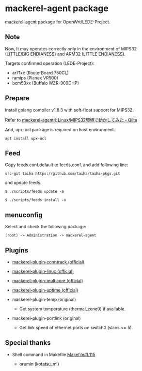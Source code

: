 # mackerel-agent package
[mackerel-agent](https://github.com/mackerelio/mackerel-agent) package for OpenWrt/LEDE-Project.

## Note
Now, It may operates correctly only in the environment of MIPS32 (LITTLE/BIG ENDIANESS) and ARM32 (LITTLE ENDIANESS).

Targets confirmed operation (LEDE-Project):

- ar71xx (RouterBoard 750GL)
- ramips (Planex VR500)
- bcm53xx (Buffalo WZR-900DHP)


## Prepare
Install golang compiler v1.8.3 with soft-float support for MIPS32.

Refer to [mackerel-agentをLinux/MIPS32環境で動かしてみた - Qiita](http://qiita.com/hnw/items/a1faee61fc1a47cba5c9)

And, upx-ucl package is required on host environment.

```apt install upx-ucl```

## Feed
Copy feeds.conf.default to feeds.conf, and add following line:

```src-git taiha https://github.com/taiha/taiha-pkgs.git```

and update feeds.

```$ ./scripts/feeds update -a```

```$ ./scripts/feeds install -a```

## menuconfig
Select and check the following package:

```(root) -> Administration -> mackerel-agent```

## Plugins

- [mackerel-plugin-conntrack (official)](https://github.com/mackerelio/mackerel-agent-plugins/tree/master/mackerel-plugin-conntrack)
- [mackerel-plugin-linux (official)](https://github.com/mackerelio/mackerel-agent-plugins/tree/master/mackerel-plugin-linux)
- [mackerel-plugin-multicore (official)](https://github.com/mackerelio/mackerel-agent-plugins/tree/master/mackerel-plugin-multicore)
- [mackerel-plugin-uptime (official)](https://github.com/mackerelio/mackerel-agent-plugins/tree/master/mackerel-plugin-uptime)
- mackerel-plugin-temp (original)

  - Get system temperature (thermal_zone0) if available.

- mackerel-plugin-portlink (original)

  - Get link speed of ethernet ports on switch0 (vlans <= 5).


## Special thanks

- Shell command in Makefile [Makefile#L115](../Makefile#L115)

  - orumin (kotatsu_mi)